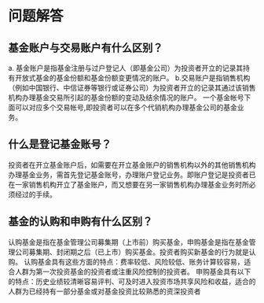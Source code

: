 # 问题解答

## 基金账户与交易账户有什么区别？

a. 基金账户是指基金注册与过户登记人（即基金公司）为投资者开立的记录其持有开放式基金的基金份额和基金份额变更情况的账户。
b.交易账户是指销售机构（例如中国银行、中信证券等银行或证券公司）为投资者开立的记录其通过该销售机构办理基金交易所引起的基金份额的变动及结余情况的账户。 一个基金帐号下面可以对应多个交易帐号,即投资者可以在多个代销机构办理基金公司的基金业务。

## 什么是登记基金账号？

投资者在开立基金账户后，如需要在开立基金账户的销售机构以外的其他销售机构办理基金业务，需首先登记基金账号，办理账户登记业务。即账户登记是投资者已在一家销售机构开立了基金账户，而又想要在另一家销售机构办理基金业务时所必须经过的手续。

## 基金的认购和申购有什么区别？

认购基金是指在基金管理公司募集期（上市前）购买基金，申购基金是指在基金管理公司募集期、封闭期之后（已上市）购买基金。投资者购买新基金的行为就是认购。
认购基金具有这些方面的特点：费率较低、风险较低、账务计算较容易，适合人群为第一次投资基金的投资者或注重风险控制的投资者。
申购基金具有以下的特点：历史业绩较清晰容易评判、可及时进入投资市场共享风险和收益，适合的人群为已经持有一部分基金或对基金投资比较熟悉的资深投资者
